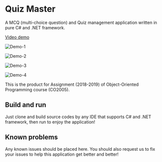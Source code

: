 # Quiz Master

A MCQ (multi-choice question) and Quiz management application written in pure C# and .NET framework.

[Video demo](https://youtu.be/RXHz_u-hkes)

![Demo-1](https://github.com/vuong-cuong-phoenix/Quiz-Master/blob/master/images/demo-1.png)

![Demo-2](https://github.com/vuong-cuong-phoenix/Quiz-Master/blob/master/images/demo-2.png)

![Demo-3](https://github.com/vuong-cuong-phoenix/Quiz-Master/blob/master/images/demo-3.png)

![Demo-4](https://github.com/vuong-cuong-phoenix/Quiz-Master/blob/master/images/demo-4.png)

This is the product for Assignment (2018-2019) of Object-Oriented Programming course (CO2005).

## Build and run

Just clone and build source codes by any IDE that supports C# and .NET framework, then run to enjoy the application!

## Known problems

Any known issues should be placed here. You should also request us to fix your issues to help this application get better and better!
